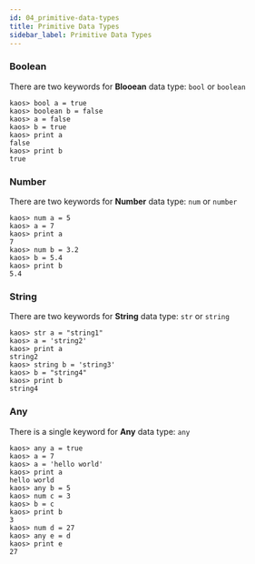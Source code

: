 ```yaml
---
id: 04_primitive-data-types
title: Primitive Data Types
sidebar_label: Primitive Data Types
---
```


### Boolean

There are two keywords for **Blooean** data type: `bool` or `boolean`

```
kaos> bool a = true
kaos> boolean b = false
kaos> a = false
kaos> b = true
kaos> print a
false
kaos> print b
true
```

### Number

There are two keywords for **Number** data type: `num` or `number`

```
kaos> num a = 5
kaos> a = 7
kaos> print a
7
kaos> num b = 3.2
kaos> b = 5.4
kaos> print b
5.4
```

### String

There are two keywords for **String** data type: `str` or `string`

```
kaos> str a = "string1"
kaos> a = 'string2'
kaos> print a
string2
kaos> string b = 'string3'
kaos> b = "string4"
kaos> print b
string4
```

### Any

There is a single keyword for **Any** data type: `any`

```
kaos> any a = true
kaos> a = 7
kaos> a = 'hello world'
kaos> print a
hello world
kaos> any b = 5
kaos> num c = 3
kaos> b = c
kaos> print b
3
kaos> num d = 27
kaos> any e = d
kaos> print e
27
```
